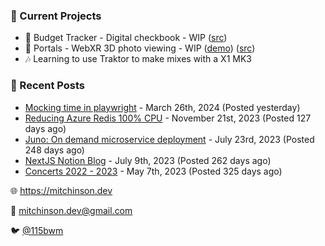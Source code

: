 ### 📌 Current Projects
- 💸 Budget Tracker - Digital checkbook - WIP ([src](https://github.com/bmitchinson/budget-entry))
- 📸 Portals - WebXR 3D photo viewing - WIP ([demo](https://portals.mitchinson.dev/)) ([src](https://github.com/bmitchinson/vr-jpg-viewer-webxr))
- 🎶 Learning to use Traktor to make mixes with a X1 MK3

### 📝 Recent Posts

- [Mocking time in playwright](https://blog.mitchinson.dev/playwright-mock-time) - March 26th, 2024 (Posted yesterday)
- [Reducing Azure Redis 100% CPU](https://blog.mitchinson.dev/redis-cpu) - November 21st, 2023 (Posted 127 days ago)
- [Juno: On demand microservice deployment](https://blog.mitchinson.dev/juno) - July 23rd, 2023 (Posted 248 days ago)
- [NextJS Notion Blog](https://blog.mitchinson.dev/blog-2023) - July 9th, 2023 (Posted 262 days ago)
- [Concerts 2022 - 2023](https://blog.mitchinson.dev/concerts-2023) - May 7th, 2023 (Posted 325 days ago)

🌐 https://mitchinson.dev

💌 mitchinson.dev@gmail.com

🐦 [@115bwm](https://twitter.com/115bwm)